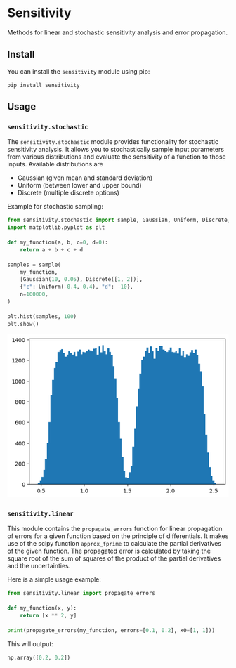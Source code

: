 # Sensitivity

Methods for linear and stochastic sensitivity analysis and error propagation.

## Install

You can install the `sensitivity` module using pip:

```shell
pip install sensitivity
```


## Usage


### `sensitivity.stochastic`

The `sensitivity.stochastic` module provides functionality for stochastic sensitivity analysis. It allows you to stochastically sample input parameters from various distributions and evaluate the sensitivity of a function to those inputs. Available distributions are 
- Gaussian (given mean and standard deviation)
- Uniform (between lower and upper bound)
- Discrete (multiple discrete options)

Example for stochastic sampling:

```python
from sensitivity.stochastic import sample, Gaussian, Uniform, Discrete, seed
import matplotlib.pyplot as plt

def my_function(a, b, c=0, d=0):
    return a + b + c + d

samples = sample(
    my_function,
    [Gaussian(10, 0.05), Discrete([1, 2])],
    {"c": Uniform(-0.4, 0.4), "d": -10},
    n=100000,
)

plt.hist(samples, 100)
plt.show()
```

![](doc/images/hist_bimodal.png)


### `sensitivity.linear`

This module contains the `propagate_errors` function for linear propagation of errors for a given function based on the principle of differentials. It makes use of the scipy function `approx_fprime` to calculate the partial derivatives of the given function. The propagated error is calculated by taking the square root of the sum of squares of the product of the partial derivatives and the uncertainties.

Here is a simple usage example:

```python
from sensitivity.linear import propagate_errors

def my_function(x, y):
    return [x ** 2, y]

print(propagate_errors(my_function, errors=[0.1, 0.2], x0=[1, 1]))
```

This will output:

```python
np.array([0.2, 0.2])
```